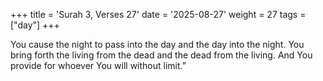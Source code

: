 +++
title = 'Surah 3, Verses 27'
date = '2025-08-27'
weight = 27
tags = ["day"]
+++

You cause the night to pass into the day and the day into the night. You bring forth the living from the dead and the dead from the living. And You provide for whoever You will without limit.”